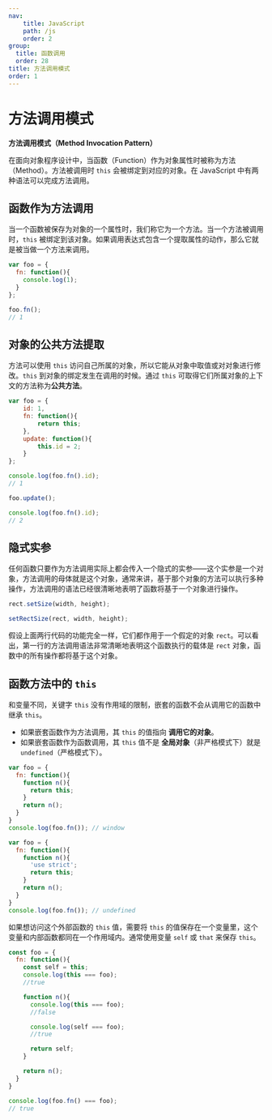 ```yaml
---
nav:
    title: JavaScript
    path: /js
    order: 2
group:
  title: 函数调用
  order: 28
title: 方法调用模式
order: 1
---
```


# 方法调用模式

**方法调用模式（Method Invocation Pattern）**

在面向对象程序设计中，当函数（Function）作为对象属性时被称为方法（Method）。方法被调用时 `this` 会被绑定到对应的对象。在 JavaScript 中有两种语法可以完成方法调用。

## 函数作为方法调用

当一个函数被保存为对象的一个属性时，我们称它为一个方法。当一个方法被调用时，`this` 被绑定到该对象。如果调用表达式包含一个提取属性的动作，那么它就是被当做一个方法来调用。

```js
var foo = {
  fn: function(){
    console.log(1);
  }
};

foo.fn();
// 1
```

## 对象的公共方法提取

方法可以使用 `this` 访问自己所属的对象，所以它能从对象中取值或对对象进行修改。`this` 到对象的绑定发生在调用的时候。通过 `this` 可取得它们所属对象的上下文的方法称为**公共方法**。

```js
var foo = {
    id: 1,
    fn: function(){
        return this;
    },
    update: function(){
        this.id = 2;
    }
};

console.log(foo.fn().id);
// 1

foo.update();

console.log(foo.fn().id);
// 2
```

## 隐式实参

任何函数只要作为方法调用实际上都会传入一个隐式的实参——这个实参是一个对象，方法调用的母体就是这个对象，通常来讲，基于那个对象的方法可以执行多种操作，方法调用的语法已经很清晰地表明了函数将基于一个对象进行操作。

```js
rect.setSize(width, height);

setRectSize(rect, width, height);
```

假设上面两行代码的功能完全一样，它们都作用于一个假定的对象 `rect`。可以看出，第一行的方法调用语法非常清晰地表明这个函数执行的载体是 `rect` 对象，函数中的所有操作都将基于这个对象。

## 函数方法中的 `this`

和变量不同，关键字 `this` 没有作用域的限制，嵌套的函数不会从调用它的函数中继承 `this`。

- 如果嵌套函数作为方法调用，其 `this` 的值指向 **调用它的对象**。
- 如果嵌套函数作为函数调用，其 `this` 值不是 **全局对象**（非严格模式下）就是 `undefined`（严格模式下）。

```js
var foo = {
  fn: function(){
    function n(){
      return this;
    }
    return n();
  }
}
console.log(foo.fn()); // window
```

```js
var foo = {
  fn: function(){
    function n(){
      'use strict';
      return this;
    }
    return n();
  }
}
console.log(foo.fn()); // undefined
```

如果想访问这个外部函数的 `this` 值，需要将 `this` 的值保存在一个变量里，这个变量和内部函数都同在一个作用域内。通常使用变量 `self` 或 `that` 来保存 `this`。

```js
const foo = {
  fn: function(){
    const self = this;
    console.log(this === foo);
    //true

    function n(){
      console.log(this === foo);
      //false

      console.log(self === foo);
      //true

      return self;
    }

    return n();
  }
}

console.log(foo.fn() === foo);
// true
```

